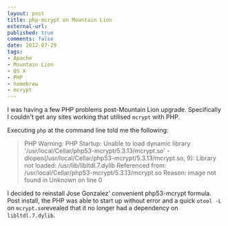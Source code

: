 ```yaml
---
layout: post
title: php-mcrypt on Mountain Lion
external-url: 
published: true
comments: false
date: 2012-07-29
tags:
- Apache
- Mountain Lion
- OS X
- PHP
- homebrew
- mcrypt
---
```


I was having a few PHP problems post-Mountain Lion upgrade. Specifically I couldn't get any sites working that utilised `mcrypt` with PHP.

Executing `php` at the command line told me the following:

> PHP Warning:  PHP Startup: Unable to load dynamic library '/usr/local/Cellar/php53-mcrypt/5.3.13/mcrypt.so' - dlopen(/usr/local/Cellar/php53-mcrypt/5.3.13/mcrypt.so, 9): Library not loaded: /usr/lib/libltdl.7.dylib
>  Referenced from: /usr/local/Cellar/php53-mcrypt/5.3.13/mcrypt.so
>  Reason: image not found in Unknown on line 0

I decided to reinstall Jose Gonzalez' convenient php53-mcrypt formula. Post install, the PHP was able to start up without error and a quick `otool -L` on `mcrypt.so`revealed that it no longer had a dependency on `libltdl.7.dylib`.

